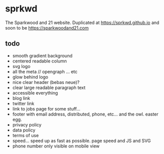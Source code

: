 # sprkwd
 The Sparkwood and 21 website. Duplicated at https://sprkwd.github.io and soon to be https://sparkwoodand21.com

 ## todo

 * smooth gradient background
 * centered readable column
 * svg logo
 * all the meta // opengraph ... etc
 * glow behind logo
 * nice clear header (bebas neue)?
 * clear large readable paragraph text
 * accessible everything
 * blog link
 * twitter link
 * link to jobs page for some stuff...
 * footer with email address, distributed, phone, etc... and the owl. easter egg.
 * privacy policy
 * data policy
 * terms of use
 * speed... speed up as fast as possible. page speed and JS and SVG
* phone number only visible on mobile view
